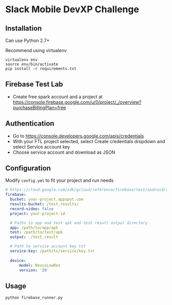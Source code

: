 # Slack Mobile DevXP Challenge

## Installation
Can use Python 2.7+

Recommend using virtualenv
```
virtualenv env 
source env/bin/activate
pip install -r requirements.txt
```
## Firebase Test Lab
- Create free spark account and a project at https://console.firebase.google.com/u/0/project/_/overview?purchaseBillingPlan=free

## Authentication
- Go to https://console.developers.google.com/apis/credentials
- With your FTL project selected, select Create credentials dropdown and select Service account key
- Choose service account and download as JSON

## Configuration
Modify `config.yml` to fit your project and run needs

```yaml
# https://cloud.google.com/sdk/gcloud/reference/firebase/test/android/run
firebase:
  bucket: your-project.appspot.com
  results-bucket: /test_results/
  record-video: false
  project: your-project-id

  # Paths to app and test apk and test result output directory
  app: /path/to/app/apk
  test: /path/to/test/apk
  output: ./test_result

  # Path to service account key txt
  service-key: /path/to/service/key.txt
  
  device:
      model: NexusLowRes
      version: '28'
```

## Usage
```
python firebase_runner.py
```
